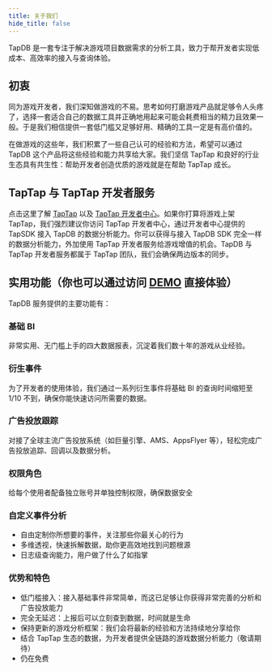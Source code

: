 ```yaml
---
title: 关于我们
hide_title: false
---
```


TapDB 是一套专注于解决游戏项目数据需求的分析工具，致力于帮开发者实现低成本、高效率的接入与查询体验。

## 初衷

同为游戏开发者，我们深知做游戏的不易。思考如何打磨游戏产品就足够令人头疼了，选择一套适合自己的数据工具并正确地用起来可能会耗费相当的精力且效果一般。于是我们相信提供一套低门槛又足够好用、精确的工具一定是有高价值的。

在做游戏的这些年，我们积累了一些自己认可的经验和方法，希望可以通过 TapDB 这个产品将这些经验和能力共享给大家。我们坚信 TapTap 和良好的行业生态具有共生性：帮助开发者创造优质的游戏就是在帮助 TapTap 成长。

## TapTap 与 TapTap 开发者服务

点击这里了解 [TapTap](https://www.taptap.com/about-us) 以及 [TapTap 开发者中心](https://developer.taptap.com/)。如果你打算将游戏上架 TapTap，我们强烈建议你访问 TapTap 开发者中心，通过开发者中心提供的 TapSDK 接入 TapDB 的数据分析能力。你可以获得与接入 TapDB SDK 完全一样的数据分析能力，外加使用 TapTap 开发者服务给游戏增值的机会。TapDB 与 TapTap 开发者服务都属于 TapTap 团队，我们会确保两边版本的同步。

## 实用功能（你也可以通过访问 [DEMO](/../dm/m/g/outline#code=w3ZWJYALTp4VA0zU&external=true "_blank") 直接体验）

TapDB 服务提供的主要功能有：

### 基础 BI

非常实用、无门槛上手的四大数据报表，沉淀着我们数十年的游戏从业经验。

### 衍生事件

为了开发者的使用体验，我们通过一系列衍生事件将基础 BI 的查询时间缩短至 1/10 不到，确保你能快速访问所需要的数据。

### 广告投放跟踪

对接了全球主流广告投放系统（如巨量引擎、AMS、AppsFlyer 等），轻松完成广告投放追踪、回调以及数据分析。

### 权限角色

给每个使用者配备独立账号并单独控制权限，确保数据安全

### 自定义事件分析

- 自由定制你所想要的事件，关注那些你最关心的行为
- 多维透视，快速拆解数据，助你更高效地找到问题根源
- 日志级查询能力，用户做了什么了如指掌

### 优势和特色

- 低门槛接入：接入基础事件非常简单，而这已足够让你获得非常完善的分析和广告投放能力
- 完全无延迟：上报后可以立刻查到数据，时间就是生命
- 保持更新的游戏分析框架：我们会将最新的经验和方法持续地分享给你
- 结合 TapTap 生态的数据，为开发者提供全链路的游戏数据分析能力（敬请期待）
- 仍在免费

